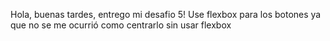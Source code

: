 Hola, buenas tardes, entrego mi desafio 5!
Use flexbox para los botones ya que no se me ocurrió como centrarlo sin usar flexbox
